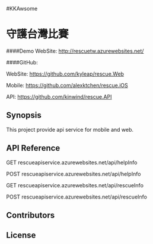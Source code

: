 #KKAwsome

# 守護台灣比賽

####Demo WebSite: 
http://rescuetw.azurewebsites.net/

####GitHub: 

WebSite: https://github.com/kyleap/rescue.Web

Mobile: https://github.com/alexktchen/rescue.iOS

API: https://github.com/kinwind/rescue.API

## Synopsis
This project provide api service for mobile and web.

## API Reference
GET rescueapiservice.azurewebsites.net/api/helpInfo

POST rescueapiservice.azurewebsites.net/api/helpInfo

GET rescueapiservice.azurewebsites.net/api/rescueInfo

POST rescueapiservice.azurewebsites.net/api/rescueInfo

## Contributors

## License

